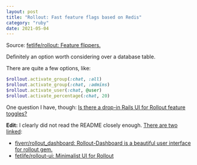 ```yaml
---
layout: post
title: "Rollout: Fast feature flags based on Redis"
category: "ruby"
date: 2021-05-04
---
```


Source: [fetlife/rollout: Feature flippers.](https://github.com/fetlife/rollout)

Definitely an option worth considering over a database table.

There are quite a few options, like:

```ruby
$rollout.activate_group(:chat, :all)
$rollout.activate_group(:chat, :admins)
$rollout.activate_user(:chat, @user)
$rollout.activate_percentage(:chat, 20)
```

One question I have, though: [Is there a drop-in Rails UI for Rollout feature toggles?](https://stackoverflow.com/questions/67387996/is-there-a-drop-in-rails-ui-for-rollout-feature-toggles)

**Edit:** I clearly did not read the README closely enough.  [There are two linked](https://github.com/FetLife/rollout#frontend--ui):

- [fiverr/rollout_dashboard: Rollout-Dashboard is a beautiful user interface for rollout gem.](https://github.com/fiverr/rollout_dashboard)
- [fetlife/rollout-ui: Minimalist UI for Rollout](https://github.com/fetlife/rollout-ui)

